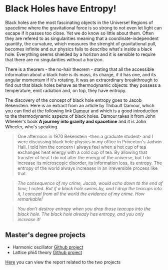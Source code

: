 # Black Holes have Entropy!

Black holes are the most fascinating objects in the Universe! Regions of spacetime where the gravitational force is so strong to not even let light can escape if it passes too close. Yet we do know so little about them. Often they are refered to as singularities meaning that a coordinate-independent quantity, the curvature, which measures the strenght of gravitational pull, becomes infinite and our physics fails to describe what's inside a black hole. Everything seems shielded by a horizon and it is sensible to require that there are no singularities without a horizon. 

There is a theorem - the no-hair theorem - stating that all the accessible information about a black hole is its mass, its charge, if it has one, and its angular momentum if it's rotating. It was an extraordinary breakthrough to find out that black holes behave as thermodynamic objects: they possess a temperature, emit radiation and, on top, they have entropy.

The discovery of the concept of black hole entropy goes to Jacob Bekenstein. Here is an extract from an article by Thibault Damour, which you can find at the following link [Damour](https://arxiv.org/pdf/hep-th/0401160.pdf) and which is a good introduction to the thermodynamic aspects of black holes. Damour takes it from John Wheeler's book **A journey into gravity and spacetime** and it is John Wheeler, who's speaking.

> One afternoon in 1970 Bekenstein -then a graduate student- and I were discussing black hole physics in my office in Princeton's Jadwin Hall. I told him the concern I always feel when a hot cup of tea exchanges heat energy with a cold cup of tea. By allowing that transfer of heat I do not alter the energy of the universe, but I do increase its microscopic disorder, its information loss, its entropy. The entropy of the world always increases in an irreversible process like that.

> *The consequence of my crime, Jacob, would echo down to the end of time,* I noted. *But if a black hole swims by, and I drop the teacups into it, I conceal from all the world the evidence of my crime. How remarkable!*

> *You don't destroy entropy when you drop those teacups into the black hole. The black hole already has entropy, and you only increase it!*

## Master's degree projects

- Harmonic oscillator [Github project](https://github.com/ulyanadupletsa/HarmonicOscillator)
- Lattice phi4 theory [Github project](https://github.com/ulyanadupletsa/LatticePhi4Theory)

[Here](main.pdf) you can view the report related to the two projects


